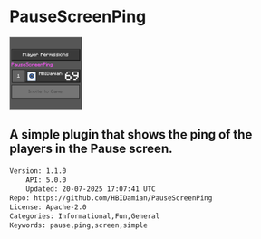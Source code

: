# PauseScreenPing
<img src="https://raw.githubusercontent.com/HBIDamian/PauseScreenPing/b07285bc078bd565956d9f6ecb24e67d4df43bc7/icon.png" width="128" height="128" />

## A simple plugin that shows the ping of the players in the Pause screen.
```properties
Version: 1.1.0
    API: 5.0.0
    Updated: 20-07-2025 17:07:41 UTC
Repo: https://github.com/HBIDamian/PauseScreenPing
License: Apache-2.0
Categories: Informational,Fun,General
Keywords: pause,ping,screen,simple
```